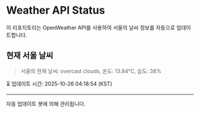 
# Weather API Status

이 리포지토리는 OpenWeather API를 사용하여 서울의 날씨 정보를 자동으로 업데이트합니다.

## 현재 서울 날씨
> 서울의 현재 날씨: overcast clouds, 온도: 13.84°C, 습도: 38%

⏳ 업데이트 시간: 2025-10-26 04:18:54 (KST)

---
자동 업데이트 봇에 의해 관리됩니다.
